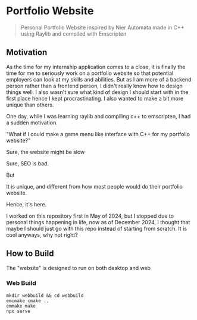 # Portfolio Website

> Personal Portfolio Website inspired by Nier Automata made in C++ using Raylib and compiled with Emscripten

## Motivation

As the time for my internship application comes to a close, it is finally the time for me to seriously work on a portfolio website so that potential employers can look at my skills and abilities. But as I am more of a backend person rather than a frontend person, I didn't really know how to design things well. I also wasn't sure what kind of design I should start with in the first place hence I kept procrastinating. I also wanted to make a bit more unique than others.

One day, while I was learning raylib and compiling c++ to emscripten, I had a sudden motivation.

"What if I could make a game menu like interface with C++ for my portfolio website?"

Sure, the website might be slow

Sure, SEO is bad.

But

It is unique, and different from how most people would do their portfolio website.

Hence, it's here.

I worked on this repository first in May of 2024, but I stopped due to personal things happening in life, now as of December 2024, I thought that maybe I should just go with this repo instead of starting from scratch. It is cool anyways, why not right?

## How to Build

The "website" is designed to run on both desktop and web

### Web Build

```
mkdir webbuild && cd webbuild
emcmake cmake ..
emmake make
npx serve
```